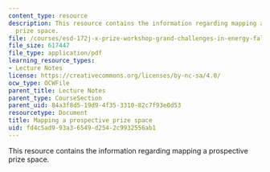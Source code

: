 ```yaml
---
content_type: resource
description: This resource contains the information regarding mapping a prospective
  prize space.
file: /courses/esd-172j-x-prize-workshop-grand-challenges-in-energy-fall-2009/fd4c5ad993a36549d2542c9932556ab1_MITESD_172JF09_Lec10.pdf
file_size: 617447
file_type: application/pdf
learning_resource_types:
- Lecture Notes
license: https://creativecommons.org/licenses/by-nc-sa/4.0/
ocw_type: OCWFile
parent_title: Lecture Notes
parent_type: CourseSection
parent_uid: 84a3f8d5-19d9-4f35-3310-82c7f93e0d53
resourcetype: Document
title: Mapping a prospective prize space
uid: fd4c5ad9-93a3-6549-d254-2c9932556ab1
---
```

This resource contains the information regarding mapping a prospective prize space.
